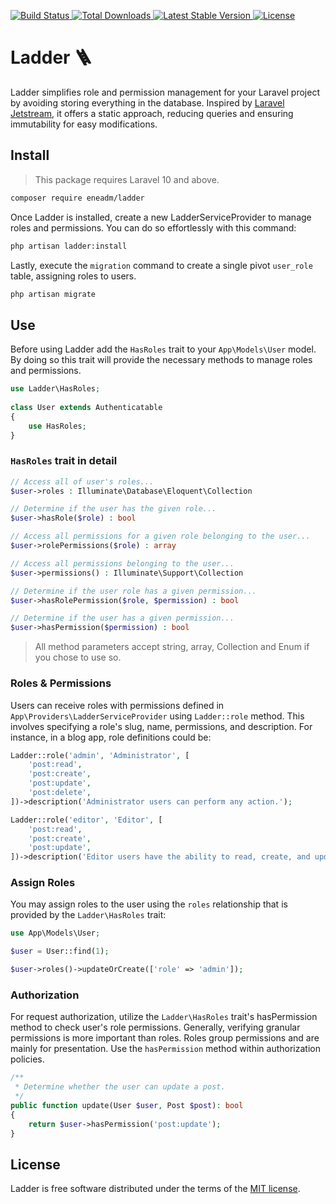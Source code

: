 <p>
    <a href="https://github.com/eneadm/ladder/actions">
        <img src="https://github.com/eneadm/ladder/workflows/tests/badge.svg" alt="Build Status">
    </a>
    <a href="https://packagist.org/packages/eneadm/ladder">
        <img src="https://img.shields.io/packagist/dt/eneadm/ladder" alt="Total Downloads">
    </a>
    <a href="https://packagist.org/packages/eneadm/ladder">
        <img src="https://img.shields.io/packagist/v/eneadm/ladder" alt="Latest Stable Version">
    </a>
    <a href="https://packagist.org/packages/eneadm/ladder">
        <img src="https://img.shields.io/github/license/eneadm/ladder" alt="License">
    </a>
</p>

# Ladder 🪜
Ladder simplifies role and permission management for your Laravel project by avoiding storing everything in the database. 
Inspired by [Laravel Jetstream](https://jetstream.laravel.com/features/teams.html#roles-permissions), 
it offers a static approach, reducing queries and ensuring immutability for easy modifications.

## Install
> This package requires Laravel 10 and above.
```bash
composer require eneadm/ladder
```

Once Ladder is installed, create a new LadderServiceProvider to manage roles and permissions. 
You can do so effortlessly with this command:

```bash
php artisan ladder:install
```

Lastly, execute the `migration` command to create a single pivot `user_role` table, assigning roles to users.

```bash
php artisan migrate
```

## Use

Before using Ladder add the `HasRoles` trait to your `App\Models\User` model. 
By doing so this trait will provide the necessary methods to manage roles and permissions.

```php
use Ladder\HasRoles;
 
class User extends Authenticatable
{
    use HasRoles;
}
```

### `HasRoles` trait in detail

```php
// Access all of user's roles...
$user->roles : Illuminate\Database\Eloquent\Collection

// Determine if the user has the given role... 
$user->hasRole($role) : bool

// Access all permissions for a given role belonging to the user...
$user->rolePermissions($role) : array

// Access all permissions belonging to the user...
$user->permissions() : Illuminate\Support\Collection

// Determine if the user role has a given permission...
$user->hasRolePermission($role, $permission) : bool

// Determine if the user has a given permission...
$user->hasPermission($permission) : bool
```
> All method parameters accept string, array, Collection and Enum if you chose to use so.

### Roles & Permissions
Users can receive roles with permissions defined in `App\Providers\LadderServiceProvider` using `Ladder::role` method. This involves specifying a role's slug, name, permissions, and description. For instance, in a blog app, role definitions could be:
```php
Ladder::role('admin', 'Administrator', [
    'post:read',
    'post:create',
    'post:update',
    'post:delete',
])->description('Administrator users can perform any action.');

Ladder::role('editor', 'Editor', [
    'post:read',
    'post:create',
    'post:update',
])->description('Editor users have the ability to read, create, and update posts.');
```

### Assign Roles
You may assign roles to the user using the `roles` relationship that is provided by the `Ladder\HasRoles` trait:
```php
use App\Models\User;

$user = User::find(1);

$user->roles()->updateOrCreate(['role' => 'admin']);
```

### Authorization
For request authorization, utilize the `Ladder\HasRoles` trait's hasPermission method to check user's role permissions. Generally, verifying granular permissions is more important than roles. Roles group permissions and are mainly for presentation. Use the `hasPermission` method within authorization policies.
```php
/**
 * Determine whether the user can update a post.
 */
public function update(User $user, Post $post): bool
{
    return $user->hasPermission('post:update');
}
```

## License
Ladder is free software distributed under the terms of the [MIT license](https://github.com/eneadm/ladder/blob/main/LICENSE.md).